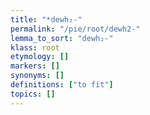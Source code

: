 ```yaml
---
title: "*dewh₂-"
permalink: "/pie/root/dewh2-"
lemma_to_sort: "dewh₂-"
klass: root
etymology: []
markers: []
synonyms: []
definitions: ["to fit"]
topics: []
---
```


